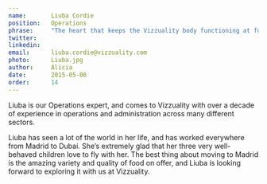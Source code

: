 ```yaml
---
name:       Liuba Cordie
position:   Operations
phrase:     "The heart that keeps the Vizzuality body functioning at full capacity"
twitter:    
linkedin:   
email:      liuba.cordie@vizzuality.com
photo:      Liuba.jpg
author:     Alicia
date:       2015-05-08
order: 		14
---
```


Liuba is our Operations expert, and comes to Vizzuality with over a decade of experience in operations and administration across many different sectors.

Liuba has seen a lot of the world in her life, and has worked everywhere from Madrid to Dubai. She’s extremely glad that her three very well-behaved children love to fly with her. The best thing about moving to Madrid is the amazing variety and quality of food on offer, and Liuba is looking forward to exploring it with us at Vizzuality. 
